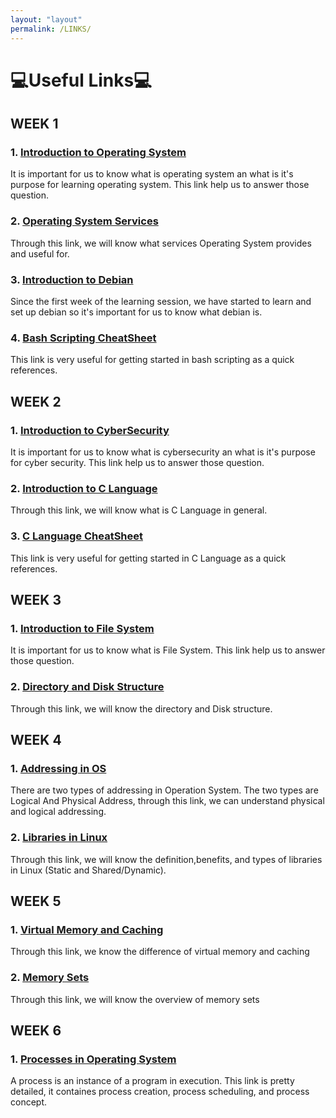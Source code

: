 ```yaml
---
layout: "layout"
permalink: /LINKS/
---
```

# **💻Useful Links💻**

## WEEK 1
### 1. [Introduction to Operating System](https://edu.gcfglobal.org/en/computerbasics/understanding-operating-systems/1/)
It is important for us to know what is operating system an what is it's purpose for learning operating system. This link help us to answer those question.
### 2. [Operating System Services](https://www.w3schools.in/operating-system-tutorial/services/)
Through this link, we will know what services Operating System provides and useful for.
### 3. [Introduction to Debian](https://help.ubuntu.com/lts/installation-guide/s390x/ch01s02.html)
Since the first week of the learning session, we have started to learn and set up debian so it's important for us to know what debian is.
### 4. [Bash Scripting CheatSheet](https://devhints.io/bash)
This link is very useful for getting started in bash scripting as a quick references.

## WEEK 2
### 1. [Introduction to CyberSecurity](https://www.cisco.com/c/en/us/products/security/what-is-cybersecurity.html#~how-cybersecurity-works)
It is important for us to know what is cybersecurity an what is it's purpose for cyber security. This link help us to answer those question.
### 2. [Introduction to C Language](https://www.geeksforgeeks.org/c-language-set-1-introduction/)
Through this link, we will know what is C Language in general.
### 3. [C Language CheatSheet](https://sites.ualberta.ca/~ygu/courses/geoph624/codes/C.CheatSheet.pdf)
This link is very useful for getting started in C Language as a quick references.

## WEEK 3
### 1. [Introduction to File System](https://www.geeksforgeeks.org/file-systems-in-operating-system/)
It is important for us to know what is File System. This link help us to answer those question.
### 2. [Directory and Disk Structure](https://www.geeksforgeeks.org/structures-of-directory-in-operating-system/)
Through this link, we will know the directory and Disk structure.


## WEEK 4
### 1. [Addressing in OS](https://www.geeksforgeeks.org/logical-and-physical-address-in-operating-system/)
There are two types of addressing in Operation System. The two types are Logical And Physical Address, through this link, we can understand physical and logical addressing.
### 2. [Libraries in Linux](https://medium.com/swlh/linux-basics-static-libraries-vs-dynamic-libraries-a7bcf8157779)
Through this link, we will know the definition,benefits, and types of libraries in Linux (Static and Shared/Dynamic).

## WEEK 5
### 1. [Virtual Memory and Caching](https://www.geeksforgeeks.org/difference-between-virtual-memory-and-cache-memory/)
Through this link, we know the difference of virtual memory and caching
### 2. [Memory Sets](https://www.ibm.com/docs/en/db2/11.1?topic=allocation-memory-sets-overview)
Through this link, we will know the overview of memory sets


## WEEK 6
### 1. [Processes in Operating System](https://www.cs.uic.edu/~jbell/CourseNotes/OperatingSystems/3_Processes.html)
A process is an instance of a program in execution. This link is pretty detailed, it containes process creation, process scheduling, and process concept.

